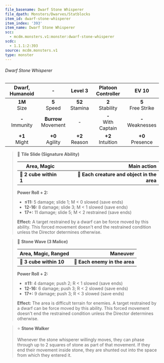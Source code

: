 ```yaml
---
file_basename: Dwarf Stone Whisperer
file_dpath: Monsters/Dwarves/Statblocks
item_id: dwarf-stone-whisperer
item_index: '393'
item_name: Dwarf Stone Whisperer
scc:
  - mcdm.monsters.v1:monster:dwarf-stone-whisperer
scdc:
  - 1.1.1:2:393
source: mcdm.monsters.v1
type: monster
---
```


###### Dwarf Stone Whisperer

|   Dwarf, Humanoid   |            -             |       Level 3       |   Platoon Controller    |         EV 10          |
| :-----------------: | :----------------------: | :-----------------: | :---------------------: | :--------------------: |
|  **1M**<br/> Size   |     **5**<br/> Speed     | **52**<br/> Stamina |  **2**<br/> Stability   | **5**<br/> Free Strike |
| **-**<br/> Immunity | **Burrow**<br/> Movement |          -          | **-**<br/> With Captain | **-**<br/> Weaknesses  |
|  **+1**<br/> Might  |   **+0**<br/> Agility    | **+2**<br/> Reason  |  **+2**<br/> Intuition  |  **+0**<br/> Presence  |

<!-- -->
> 🔳 **Tile Slide (Signature Ability)**
>
> | **Area, Magic**        |                             **Main action** |
> | ---------------------- | ------------------------------------------: |
> | **📏 2 cube within 1** | **🎯 Each creature and object in the area** |
>
> **Power Roll + 2:**
>
> - **≤11:** 5 damage; slide 1; M < 0 slowed (save ends)
> - **12-16:** 8 damage; slide 3; M < 1 slowed (save ends)
> - **17+:** 11 damage; slide 5; M < 2 restrained (save ends)
>
> **Effect:** A target restrained by a dwarf can be force moved by this ability. This forced movement doesn't end the restrained condition unless the Director determines otherwise.

<!-- -->
> 🔳 **Stone Wave (3 Malice)**
>
> | **Area, Magic, Ranged** |                  **Maneuver** |
> | ----------------------- | ----------------------------: |
> | **📏 3 cube within 10** | **🎯 Each enemy in the area** |
>
> **Power Roll + 2:**
>
> - **≤11:** 4 damage; push 2; R < 1 slowed (save ends)
> - **12-16:** 6 damage; push 3; R < 2 slowed (save ends)
> - **17+:** 9 damage; push 3; R < 3 slowed (save ends)
>
> **Effect:** The area is difficult terrain for enemies. A target restrained by a dwarf can be force moved by this ability. This forced movement doesn't end the restrained condition unless the Director determines otherwise.

<!-- -->
> ⭐️ **Stone Walker**
>
> Whenever the stone whisperer willingly moves, they can phase through up to 2 squares of stone as part of that movement. If they end their movement inside stone, they are shunted out into the space from which they entered it.
